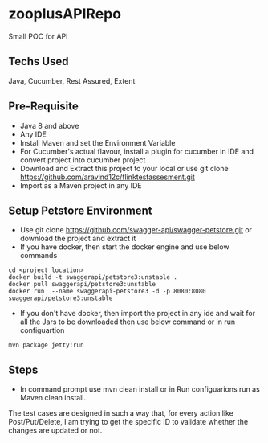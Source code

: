# zooplusAPIRepo
Small POC for API

## Techs Used
Java, Cucumber, Rest Assured, Extent

## Pre-Requisite
- Java 8 and above
- Any IDE
- Install Maven and set the Environment Variable
- For Cucumber's actual flavour, install a plugin for cucumber in IDE and convert project into cucumber project
- Download and Extract this project to your local or use git clone https://github.com/aravind12c/flinktestassesment.git
- Import as a Maven project in any IDE

## Setup Petstore Environment
- Use git clone https://github.com/swagger-api/swagger-petstore.git or download the project and extract it
- If you have docker, then start the docker engine and use below commands
```
cd <project location>
docker build -t swaggerapi/petstore3:unstable .
docker pull swaggerapi/petstore3:unstable
docker run  --name swaggerapi-petstore3 -d -p 8080:8080 swaggerapi/petstore3:unstable
```
- If you don't have docker, then import the project in any ide and wait for all the Jars to be downloaded then use below command or in run configuartion
```
mvn package jetty:run
```
    
## Steps 
- In command prompt use mvn clean install or in Run configuarions run as Maven clean install.

The test cases are designed in such a way that, for every action like Post/Put/Delete, I am trying to get the specific ID to validate whether the changes are updated or not.
